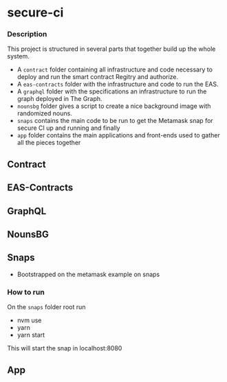 # secure-ci

### Description

This project is structured in several parts that together build up the whole system. 
- A `contract` folder containing all infrastructure and code necessary to deploy and run the smart contract Regitry and authorize. 
- A `eas-contracts` folder with the infrastructure and code to run the EAS. 
- A `graphql` folder with the specifications an infrastructure to run the graph deployed in The Graph.
- `nounsbg` folder gives a script to create a nice background image with randomized nouns.
- `snaps` contains the main code to be run to get the Metamask snap for secure CI up and running and finally 
- `app` folder contains the main applications and front-ends used to gather all the pieces together

## Contract

## EAS-Contracts

## GraphQL

## NounsBG

## Snaps

- Bootstrapped on the metamask example on snaps

### How to run
On the `snaps` folder root run
- nvm use
- yarn 
- yarn start

This will start the snap in localhost:8080

## App
